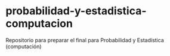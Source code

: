 # probabilidad-y-estadistica-computacion
Repositorio para preparar el final para Probabilidad y Estadística (computación)
